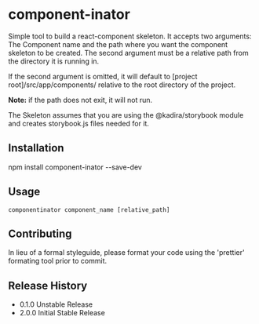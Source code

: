 component-inator
=========

  Simple tool to build a react-component skeleton.  It accepts two arguments: The Component name and the path where you want the component skeleton to be created.  The second argument must be a relative path from the directory it is running in. 
  
  If the second argument is omitted, it will default to [project root]/src/app/components/ relative to the root directory of the project.  
  
  **Note:** if the path does not exit, it will not run.

  The Skeleton assumes that you are using the @kadira/storybook module and creates storybook.js files needed for it.

## Installation

  npm install component-inator --save-dev

## Usage

```
componentinator component_name [relative_path]
```

## Contributing

In lieu of a formal styleguide, please format your code using the 'prettier' formating tool prior to commit.

## Release History

* 0.1.0 Unstable Release
* 2.0.0 Initial Stable Release